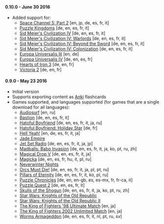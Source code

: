 #### 0.10.0 - June 30 2016
* Added support for:
  * [Space Channel 5: Part 2]() \[en, jp, de, es, fr, it\]
  * [Puzzle Kingdoms]() \[de, en, es, fr, it\]
  * [Sid Meier's Civilization IV]() \[de, en, es, fr, it\]
  * [Sid Meier's Civilization IV: Warlords]() \[de, en, es, fr, it\]
  * [Sid Meier's Civilization IV: Beyond the Sword]() \[de, en, es, fr, it\]
  * [Sid Meier's Civilization IV: Colonization]() \[de, en, es, fr, it\]
  * [Europa Universalis III]() \[en, de\]
  * [Europa Universalis IV]() \[de, en, es, fr\]
  * [Hearts of Iron 3]() \[de, en, fr\]
  * [Victoria 2]() \[de, en, fr\]

#### 0.9.0 - May 23 2016
* Initial version
* Supports exporting content as [Anki](http://ankisrs.net/) flashcards
* Games supported, and languages supported (for games that are a single download for all languages):
  * [Audiosurf](http://store.steampowered.com/app/12900/) \[en, ru\]
  * [Bastion](http://store.steampowered.com/app/107100/) \[de, en, es, fr, it\]
  * [Hatoful Boyfriend](http://store.steampowered.com/app/310080/) \[de, en, es, fr, it, ja, ru\]
  * [Hatoful Boyfriend: Holiday Star](http://store.steampowered.com/app/377080/) \[de, fr\]
  * [Hell Yeah!](http://store.steampowered.com/app/205230/) \[en, de, es, fr, it, ja\]
  * [Jade Empire](http://store.steampowered.com/app/7110/) 
  * [Jet Set Radio](http://store.steampowered.com/app/205950/) \[de, en, es, fr, it, ja, jp\]
  * [Madballs: Babo Invasion](http://store.steampowered.com/app/25700/) \[de, en, es, fr, it, ja, ko, pt, ru, zh\]
  * [Magical Drop V](http://store.steampowered.com/app/204960/) \[de, en, es, fr, it, ja\]
  * [Magicka](http://store.steampowered.com/app/42910/) \[de, en, es, fr, hu, it, pl, ru\]
  * [Neverwinter Nights](https://www.gog.com/game/neverwinter_nights_diamond_edition)
  * [Orcs Must Die!](http://store.steampowered.com/app/102600/) \[de, en, es, fr, it, ja, pl, pt, ru\]
  * [Pillars of Eternity](http://store.steampowered.com/app/291650/) \[de, en, es, fr, it, ko, pl, ru\]
  * [Puzzle Chronicles](http://store.steampowered.com/app/19020/) \[de, en, en-gb, es, es-mx, fr, fr-ca, it\]
  * [Puzzle Quest 2](http://store.steampowered.com/app/47540/) \[de, en, es, fr, it\]
  * [Skulls of the Shogun](http://store.steampowered.com/app/228960/) \[de, en, es, fr, it, ja, ko, pt, ru, zh\]
  * [Star Wars: Knights of the Old Republic](http://store.steampowered.com/app/32370)
  * [Star Wars: Knights of the Old Republic II](http://store.steampowered.com/app/208580/)
  * [The King of Fighters '98 Ultimate Match](http://store.steampowered.com/app/222420/) \[en, ja\]
  * [The King of Fighters 2002 Unlimited Match](http://store.steampowered.com/app/222440/) \[en, ja\]
  * [Worms Armageddon](http://store.steampowered.com/app/217200/) \[de, en, es, fr, it, nl, pt, ru, sv\]
